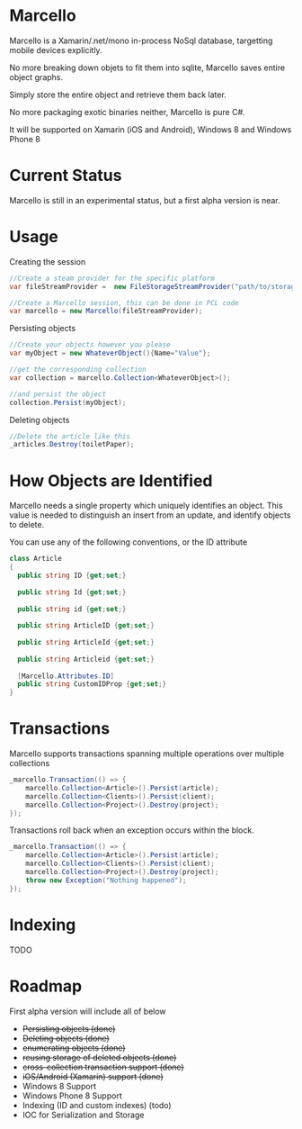 Marcello
========

Marcello is a  Xamarin/.net/mono in-process NoSql database, targetting mobile devices explicitly.

No more breaking down objets to fit them into sqlite, Marcello saves entire object graphs.

Simply store the entire object and retrieve them back later.

No more packaging exotic binaries neither, Marcello is pure C#.


It will be supported on Xamarin (iOS and Android), Windows 8 and Windows Phone 8


Current Status
=
Marcello is still in an experimental status, but a first alpha version is near.


Usage
=
Creating the session
```cs
//Create a steam provider for the specific platform
var fileStreamProvider =  new FileStorageStreamProvider("path/to/storage_folder");

//Create a Marcello session, this can be done in PCL code
var marcello = new Marcello(fileStreamProvider);
```

Persisting objects
```cs
//Create your objects however you please
var myObject = new WhateverObject(){Name="Value"};

//get the corresponding collection
var collection = marcello.Collection<WhateverObject>();

//and persist the object
collection.Persist(myObject);
```

Deleting objects

```cs
//Delete the article like this
_articles.Destroy(toiletPaper);
```

How Objects are Identified
=
Marcello needs a single property which uniquely identifies an object.
This value is needed to distinguish an insert from an update, and identify objects to delete.

You can use any of the following conventions, or the ID attribute
```cs
class Article
{
  public string ID {get;set;}
  
  public string Id {get;set;}
  
  public string id {get;set;}
  
  public string ArticleID {get;set;}
  
  public string ArticleId {get;set;}
  
  public string Articleid {get;set;}
  
  [Marcello.Attributes.ID]
  public string CustomIDProp {get;set;}
}
```

Transactions
=
Marcello supports transactions spanning multiple operations over multiple collections
```cs
_marcello.Transaction(() => {
    marcello.Collection<Article>().Persist(article);
    marcello.Collection<Clients>().Persist(client);
    marcello.Collection<Project>().Destroy(project);
}); 
```

Transactions roll back when an exception occurs within the block.
```cs
_marcello.Transaction(() => {
    marcello.Collection<Article>().Persist(article);
    marcello.Collection<Clients>().Persist(client);
    marcello.Collection<Project>().Destroy(project);
    throw new Exception("Nothing happened");
});
```


Indexing
=
TODO

Roadmap
=
First alpha version will include all of below
- ~~Persisting objects (done)~~
- ~~Deleting objects (done)~~
- ~~enumerating objects (done)~~
- ~~reusing storage of deleted objects (done)~~
- ~~cross-collection transaction support (done)~~
- ~~iOS/Android (Xamarin) support (done)~~
- Windows 8 Support
- Windows Phone 8 Support
- Indexing (ID and custom indexes) (todo)
- IOC for Serialization and Storage





